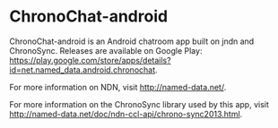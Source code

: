 # ChronoChat-android

ChronoChat-android is an Android chatroom app built on jndn and
ChronoSync. Releases are available on Google Play:
https://play.google.com/store/apps/details?id=net.named_data.android.chronochat.

For more information on NDN, visit http://named-data.net/.

For more information on the ChronoSync library used by this app, visit
http://named-data.net/doc/ndn-ccl-api/chrono-sync2013.html.

